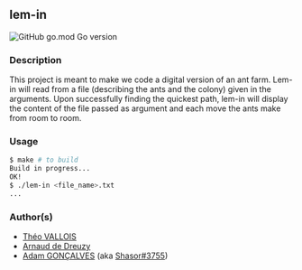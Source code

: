 ## lem-in

![GitHub go.mod Go version](https://img.shields.io/github/go-mod/go-version/Shasor/lem-in)

### Description

This project is meant to make we code a digital version of an ant farm.
Lem-in will read from a file (describing the ants and the colony) given in the arguments.
Upon successfully finding the quickest path, lem-in will display the content of the file passed as argument and each move the ants make from room to room.

### Usage

```bash
$ make # to build
Build in progress...
OK!
$ ./lem-in <file_name>.txt
...
```

### Author(s)

- [Théo VALLOIS](https://zone01normandie.org/git/tvallois)
- [Arnaud de Dreuzy](https://zone01normandie.org/git/adedreuz)
- [Adam GONÇALVES](https://zone01normandie.org/git/agoncalv) (aka [Shasor#3755](https://discordapp.com/users/282816260075683841))
